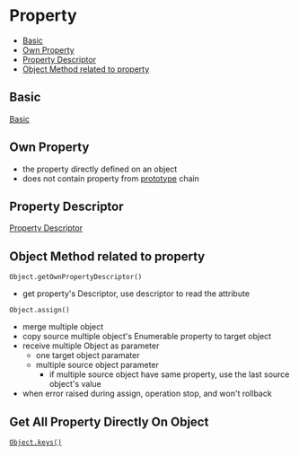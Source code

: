 # Property

* [Basic](#basic)
* [Own Property](#own-property)
* [Property Descriptor](#property-descriptor)
* [Object Method related to property](#object-method-related-to-property)

## Basic

[Basic](javascript-property-basic.md)

## Own Property

- the property directly defined on an object
- does not contain property from [prototype](javascript-prototype.md) chain

## Property Descriptor

[Property Descriptor](javascript-property-descriptor.md)

## Object Method related to property

`Object.getOwnPropertyDescriptor()`

- get property's Descriptor, use descriptor to read the attribute

`Object.assign()`

- merge multiple object
- copy source multiple object's Enumerable property to target object
- receive multiple Object as parameter
  - one target object paramater
  - multiple source object parameter
    - if multiple source object have same property, use the last source object's value
- when error raised during assign, operation stop, and won't rollback

## Get All Property Directly On Object

[`Object.keys()`](javascript-global-object.md#objectkeys)
